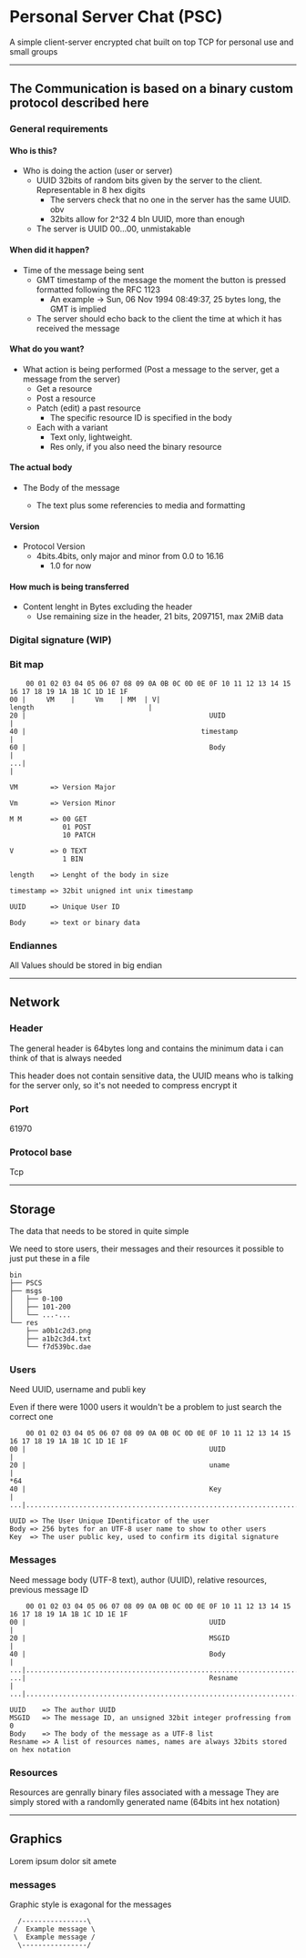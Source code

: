 # Personal Server Chat (PSC)

A simple client-server encrypted chat built on top TCP for personal use and small groups

---

## The Communication is based on a binary custom protocol described here

### General requirements

#### Who is this?

-   Who is doing the action (user or server)
    -   UUID 32bits of random bits given by the server to the client. Representable in 8 hex digits
        -   The servers check that no one in the server has the same UUID. obv
        -   32bits allow for 2^32 4 bln UUID, more than enough
    -   The server is UUID 00...00, unmistakable

#### When did it happen?

-   Time of the message being sent
    -   GMT timestamp of the message the moment the button is pressed formatted following the RFC 1123
        -   An example -> Sun, 06 Nov 1994 08:49:37, 25 bytes long, the GMT is implied
    -   The server should echo back to the client the time at which it has received the message

#### What do you want?

-   What action is being performed (Post a message to the server, get a message from the server)
    -   Get a resource
    -   Post a resource
    -   Patch (edit) a past resource
        -   The specific resource ID is specified in the body
    -   Each with a variant
        -   Text only, lightweight.
        -   Res only, if you also need the binary resource

#### The actual body

-   The Body of the message

    -   The text plus some referencies to media and formatting

#### Version

-   Protocol Version
    -   4bits.4bits, only major and minor from 0.0 to 16.16
        -   1.0 for now

#### How much is being transferred

-   Content lenght in Bytes excluding the header
    -   Use remaining size in the header, 21 bits, 2097151, max 2MiB data

### Digital signature (WIP)

### Bit map

```
    00 01 02 03 04 05 06 07 08 09 0A 0B 0C 0D 0E 0F 10 11 12 13 14 15 16 17 18 19 1A 1B 1C 1D 1E 1F
00 |     VM    |     Vm    | MM  | V|                            length                            |
20 |                                             UUID                                              |
40 |                                           timestamp                                           |
60 |                                             Body                                              |
...|                                                                                               |

VM        => Version Major

Vm        => Version Minor

M M       => 00 GET
             01 POST
             10 PATCH

V         => 0 TEXT
             1 BIN

length    => Lenght of the body in size

timestamp => 32bit unigned int unix timestamp

UUID      => Unique User ID

Body      => text or binary data

```

### Endiannes

All Values should be stored in big endian

---

## Network

### Header

The general header is 64bytes long and contains the minimum data i can think of that is always needed

This header does not contain sensitive data, the UUID means who is talking for the server only, so it's not needed to compress encrypt it

### Port

61970

### Protocol base

Tcp

---

## Storage

The data that needs to be stored in quite simple

We need to store users, their messages and their resources it possible to just put these in a file

```
bin
├── PSCS
├── msgs
│   ├── 0-100
│   ├── 101-200
│   └── ...-...
└── res
    ├── a0b1c2d3.png
    ├── a1b2c3d4.txt
    └── f7d539bc.dae
```

### Users

Need UUID, username and publi key

Even if there were 1000 users it wouldn't be a problem to just search the correct one

```
    00 01 02 03 04 05 06 07 08 09 0A 0B 0C 0D 0E 0F 10 11 12 13 14 15 16 17 18 19 1A 1B 1C 1D 1E 1F
00 |                                             UUID                                              |
20 |                                             uname                                             |
*64
40 |                                             Key                                               |
...|...............................................................................................|

UUID => The User Unique IDentificator of the user
Body => 256 bytes for an UTF-8 user name to show to other users
Key  => The user public key, used to confirm its digital signature
```

### Messages

Need message body (UTF-8 text), author (UUID), relative resources, previous message ID

```
    00 01 02 03 04 05 06 07 08 09 0A 0B 0C 0D 0E 0F 10 11 12 13 14 15 16 17 18 19 1A 1B 1C 1D 1E 1F
00 |                                             UUID                                              |
20 |                                             MSGID                                             |
40 |                                             Body                                              |
...|...............................................................................................|
...|                                             Resname                                           |
...|...............................................................................................|

UUID    => The author UUID
MSGID   => The message ID, an unsigned 32bit integer profressing from 0
Body    => The body of the message as a UTF-8 list
Resname => A list of resources names, names are always 32bits stored on hex notation
```

### Resources

Resources are genrally binary files associated with a message They are simply stored with a randomlly generated name (64bits int hex notation)

---

## Graphics

Lorem ipsum dolor sit amete

### messages

Graphic style is exagonal for the messages

```
  /----------------\
 /  Example message \
 \  Example message /
  \----------------/
```

